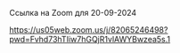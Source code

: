 Ссылка на Zoom для 20-09-2024

https://us05web.zoom.us/j/82065246498?pwd=Fvhd73hTIiw7hGQjR1vlAWYBwzea5s.1

